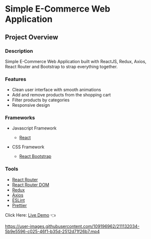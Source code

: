 # Simple E-Commerce Web Application

## Project Overview

### Description

Simple E-Commerce Web Application built with ReactJS, Redux, Axios,<br>
React Router and Bootstrap to strap everything together.

### Features

- Clean user interface with smooth animations
- Add and remove products from the shopping cart
- Filter products by categories
- Responsive design

### Frameworks

- Javascript Framework

  - [React](https://reactjs.org/)

- CSS Framework
  - [React Bootstrap](https://react-bootstrap.github.io/)

### Tools

- [React Router](https://reactrouter.com/)
- [React Router DOM](https://reactrouter.com/)
- [Redux](https://redux.js.org/)
- [Axios](https://axios-http.com/docs/intro)
- [ESLint](https://eslint.org/)
- [Prettier](https://prettier.io/)

Click Here: [Live Demo](https://swhag.github.io/React-E-Commerce-App/) :point_left:

https://user-images.githubusercontent.com/109196962/211132034-5b9e5596-c025-46f1-b35d-2512d71f26b7.mp4
